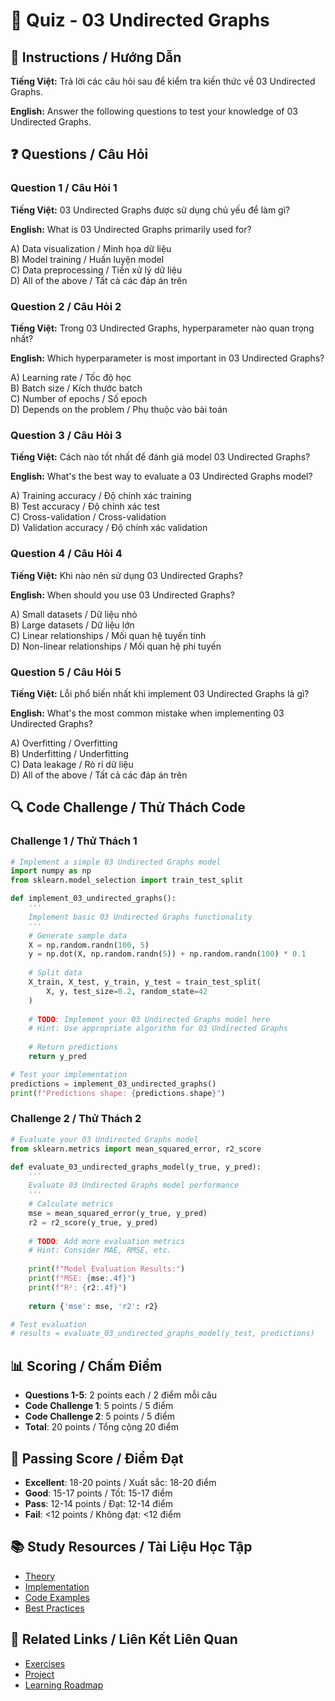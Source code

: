 # 🧠 Quiz - 03 Undirected Graphs

## 📝 Instructions / Hướng Dẫn

**Tiếng Việt:** Trả lời các câu hỏi sau để kiểm tra kiến thức về 03 Undirected Graphs.

**English:** Answer the following questions to test your knowledge of 03 Undirected Graphs.

## ❓ Questions / Câu Hỏi

### Question 1 / Câu Hỏi 1
**Tiếng Việt:** 03 Undirected Graphs được sử dụng chủ yếu để làm gì?

**English:** What is 03 Undirected Graphs primarily used for?

A) Data visualization / Minh họa dữ liệu  
B) Model training / Huấn luyện model  
C) Data preprocessing / Tiền xử lý dữ liệu  
D) All of the above / Tất cả các đáp án trên

### Question 2 / Câu Hỏi 2
**Tiếng Việt:** Trong 03 Undirected Graphs, hyperparameter nào quan trọng nhất?

**English:** Which hyperparameter is most important in 03 Undirected Graphs?

A) Learning rate / Tốc độ học  
B) Batch size / Kích thước batch  
C) Number of epochs / Số epoch  
D) Depends on the problem / Phụ thuộc vào bài toán

### Question 3 / Câu Hỏi 3
**Tiếng Việt:** Cách nào tốt nhất để đánh giá model 03 Undirected Graphs?

**English:** What's the best way to evaluate a 03 Undirected Graphs model?

A) Training accuracy / Độ chính xác training  
B) Test accuracy / Độ chính xác test  
C) Cross-validation / Cross-validation  
D) Validation accuracy / Độ chính xác validation

### Question 4 / Câu Hỏi 4
**Tiếng Việt:** Khi nào nên sử dụng 03 Undirected Graphs?

**English:** When should you use 03 Undirected Graphs?

A) Small datasets / Dữ liệu nhỏ  
B) Large datasets / Dữ liệu lớn  
C) Linear relationships / Mối quan hệ tuyến tính  
D) Non-linear relationships / Mối quan hệ phi tuyến

### Question 5 / Câu Hỏi 5
**Tiếng Việt:** Lỗi phổ biến nhất khi implement 03 Undirected Graphs là gì?

**English:** What's the most common mistake when implementing 03 Undirected Graphs?

A) Overfitting / Overfitting  
B) Underfitting / Underfitting  
C) Data leakage / Rò rỉ dữ liệu  
D) All of the above / Tất cả các đáp án trên

## 🔍 Code Challenge / Thử Thách Code

### Challenge 1 / Thử Thách 1
```python
# Implement a simple 03 Undirected Graphs model
import numpy as np
from sklearn.model_selection import train_test_split

def implement_03_undirected_graphs():
    '''
    Implement basic 03 Undirected Graphs functionality
    '''
    # Generate sample data
    X = np.random.randn(100, 5)
    y = np.dot(X, np.random.randn(5)) + np.random.randn(100) * 0.1
    
    # Split data
    X_train, X_test, y_train, y_test = train_test_split(
        X, y, test_size=0.2, random_state=42
    )
    
    # TODO: Implement your 03 Undirected Graphs model here
    # Hint: Use appropriate algorithm for 03 Undirected Graphs
    
    # Return predictions
    return y_pred

# Test your implementation
predictions = implement_03_undirected_graphs()
print(f"Predictions shape: {predictions.shape}")
```

### Challenge 2 / Thử Thách 2
```python
# Evaluate your 03 Undirected Graphs model
from sklearn.metrics import mean_squared_error, r2_score

def evaluate_03_undirected_graphs_model(y_true, y_pred):
    '''
    Evaluate 03 Undirected Graphs model performance
    '''
    # Calculate metrics
    mse = mean_squared_error(y_true, y_pred)
    r2 = r2_score(y_true, y_pred)
    
    # TODO: Add more evaluation metrics
    # Hint: Consider MAE, RMSE, etc.
    
    print(f"Model Evaluation Results:")
    print(f"MSE: {mse:.4f}")
    print(f"R²: {r2:.4f}")
    
    return {'mse': mse, 'r2': r2}

# Test evaluation
# results = evaluate_03_undirected_graphs_model(y_test, predictions)
```

## 📊 Scoring / Chấm Điểm

- **Questions 1-5**: 2 points each / 2 điểm mỗi câu
- **Code Challenge 1**: 5 points / 5 điểm
- **Code Challenge 2**: 5 points / 5 điểm
- **Total**: 20 points / Tổng cộng 20 điểm

## 🎯 Passing Score / Điểm Đạt

- **Excellent**: 18-20 points / Xuất sắc: 18-20 điểm
- **Good**: 15-17 points / Tốt: 15-17 điểm  
- **Pass**: 12-14 points / Đạt: 12-14 điểm
- **Fail**: <12 points / Không đạt: <12 điểm

## 📚 Study Resources / Tài Liệu Học Tập

- [Theory](./THEORY_03_undirected_graphs.md)
- [Implementation](./IMPLEMENTATION_03_undirected_graphs.md)
- [Code Examples](./CODE_EXAMPLES_03_undirected_graphs.md)
- [Best Practices](./BEST_PRACTICES_03_undirected_graphs.md)

## 🔗 Related Links / Liên Kết Liên Quan

- [Exercises](./EXERCISES_03_undirected_graphs.md)
- [Project](./PROJECT_03_undirected_graphs.md)
- [Learning Roadmap](./LEARNING_ROADMAP_03_undirected_graphs.md)
